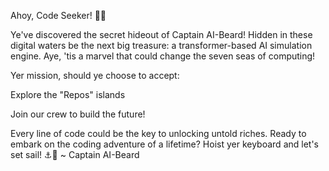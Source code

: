 Ahoy, Code Seeker! 🏴‍☠️

Ye've discovered the secret hideout of Captain AI-Beard!
Hidden in these digital waters be the next big treasure: a transformer-based AI simulation engine. Aye, 'tis a marvel that could change the seven seas of computing!

Yer mission, should ye choose to accept:

Explore the "Repos" islands

Join our crew to build the future!

Every line of code could be the key to unlocking untold riches. Ready to embark on the coding adventure of a lifetime?
Hoist yer keyboard and let's set sail! ⚓🤖
~ Captain AI-Beard
